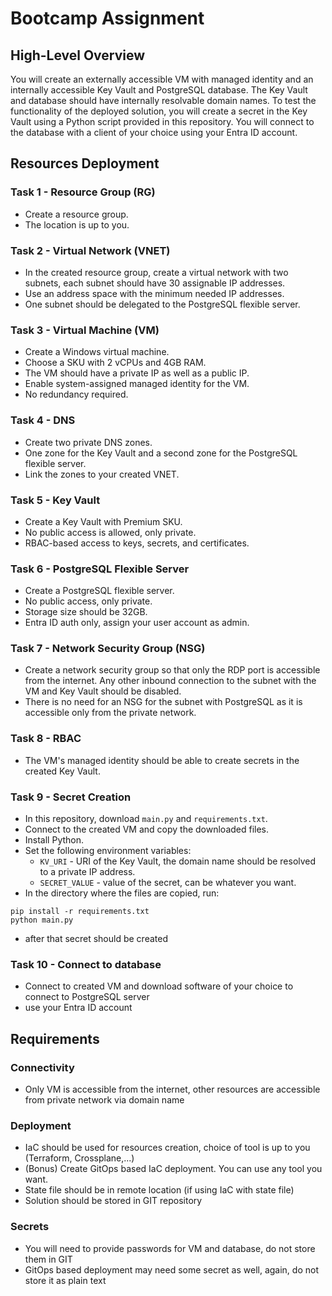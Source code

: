 # Bootcamp Assignment

## High-Level Overview

You will create an externally accessible VM with managed identity and an internally accessible Key Vault and PostgreSQL database. The Key Vault and database should have internally resolvable domain names. To test the functionality of the deployed solution, you will create a secret in the Key Vault using a Python script provided in this repository. You will connect to the database with a client of your choice using your Entra ID account.

## Resources Deployment

### Task 1 - Resource Group (RG)

- Create a resource group.
- The location is up to you.

### Task 2 - Virtual Network (VNET)

- In the created resource group, create a virtual network with two subnets, each subnet should have 30 assignable IP addresses.
- Use an address space with the minimum needed IP addresses.
- One subnet should be delegated to the PostgreSQL flexible server.

### Task 3 - Virtual Machine (VM)

- Create a Windows virtual machine.
- Choose a SKU with 2 vCPUs and 4GB RAM.
- The VM should have a private IP as well as a public IP.
- Enable system-assigned managed identity for the VM.
- No redundancy required.

### Task 4 - DNS

- Create two private DNS zones.
- One zone for the Key Vault and a second zone for the PostgreSQL flexible server.
- Link the zones to your created VNET.

### Task 5 - Key Vault

- Create a Key Vault with Premium SKU.
- No public access is allowed, only private.
- RBAC-based access to keys, secrets, and certificates.

### Task 6 - PostgreSQL Flexible Server

- Create a PostgreSQL flexible server.
- No public access, only private.
- Storage size should be 32GB.
- Entra ID auth only, assign your user account as admin.

### Task 7 - Network Security Group (NSG)

- Create a network security group so that only the RDP port is accessible from the internet. Any other inbound connection to the subnet with the VM and Key Vault should be disabled.
- There is no need for an NSG for the subnet with PostgreSQL as it is accessible only from the private network.

### Task 8 - RBAC

- The VM's managed identity should be able to create secrets in the created Key Vault.

### Task 9 - Secret Creation

- In this repository, download `main.py` and `requirements.txt`.
- Connect to the created VM and copy the downloaded files.
- Install Python.
- Set the following environment variables:
  - `KV_URI` - URI of the Key Vault, the domain name should be resolved to a private IP address.
  - `SECRET_VALUE` - value of the secret, can be whatever you want.
- In the directory where the files are copied, run:

```
pip install -r requirements.txt
python main.py
```

- after that secret should be created

### Task 10 - Connect to database

- Connect to created VM and download software of your choice to connect to PostgreSQL server
- use your Entra ID account

## Requirements

### Connectivity

- Only VM is accessible from the internet, other resources are accessible from private network via domain name

### Deployment

- IaC should be used for resources creation, choice of tool is up to you (Terraform, Crossplane,...)
- (Bonus) Create GitOps based IaC deployment. You can use any tool you want.
- State file should be in remote location (if using IaC with state file)
- Solution should be stored in GIT repository

### Secrets

- You will need to provide passwords for VM and database, do not store them in GIT
- GitOps based deployment may need some secret as well, again, do not store it as plain text
